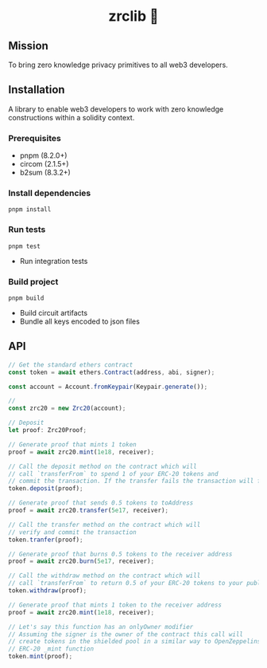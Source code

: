 <p align="center"><h1 align="center">zrclib 🔮</h1></p>

## Mission

To bring zero knowledge privacy primitives to all web3 developers.

## Installation

A library to enable web3 developers to work with zero knowledge constructions within a solidity context.

### Prerequisites

- pnpm (8.2.0+)
- circom (2.1.5+)
- b2sum (8.3.2+)

### Install dependencies

```
pnpm install
```

### Run tests

```
pnpm test
```

- Run integration tests

### Build project

```
pnpm build
```

- Build circuit artifacts
- Bundle all keys encoded to json files

## API

```ts
// Get the standard ethers contract
const token = await ethers.Contract(address, abi, signer);

const account = Account.fromKeypair(Keypair.generate());

//
const zrc20 = new Zrc20(account);

// Deposit
let proof: Zrc20Proof;

// Generate proof that mints 1 token
proof = await zrc20.mint(1e18, receiver);

// Call the deposit method on the contract which will
// call `transferFrom` to spend 1 of your ERC-20 tokens and
// commit the transaction. If the transfer fails the transaction will fail
token.deposit(proof);

// Generate proof that sends 0.5 tokens to toAddress
proof = await zrc20.transfer(5e17, receiver);

// Call the transfer method on the contract which will
// verify and commit the transaction
token.tranfer(proof);

// Generate proof that burns 0.5 tokens to the receiver address
proof = await zrc20.burn(5e17, receiver);

// Call the withdraw method on the contract which will
// call `transferFrom` to return 0.5 of your ERC-20 tokens to your public account
token.withdraw(proof);

// Generate proof that mints 1 token to the receiver address
proof = await zrc20.mint(1e18, receiver);

// Let's say this function has an onlyOwner modifier
// Assuming the signer is the owner of the contract this call will
// create tokens in the shielded pool in a similar way to OpenZeppelins
// ERC-20 _mint function
token.mint(proof);
```
